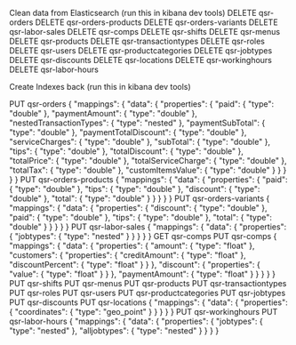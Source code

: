 Clean data from Elasticsearch (run this in kibana dev tools)
DELETE qsr-orders
DELETE qsr-orders-products
DELETE qsr-orders-variants
DELETE qsr-labor-sales
DELETE qsr-comps
DELETE qsr-shifts
DELETE qsr-menus
DELETE qsr-products
DELETE qsr-transactiontypes
DELETE qsr-roles
DELETE qsr-users
DELETE qsr-productcategories
DELETE qsr-jobtypes
DELETE qsr-discounts
DELETE qsr-locations
DELETE qsr-workinghours
DELETE qsr-labor-hours

Create Indexes back (run this in kibana dev tools)

PUT qsr-orders
{
  "mappings": {
    "data": {
      "properties": {
        "paid": {
            "type": "double"
        },
        "paymentAmount": {
            "type": "double"
        },
        "nestedTransactionTypes": {
          "type": "nested"
        },
        "paymentSubTotal": {
           "type": "double"
        },
        "paymentTotalDiscount": {
          "type": "double"
        },
        "serviceCharges": {
            "type": "double"
         },
        "subTotal": {
          "type": "double"
        },
        "tips": {
          "type": "double"
        },
        "totalDiscount": {
          "type": "double"
        },
        "totalPrice": {
          "type": "double"
        },
        "totalServiceCharge": {
          "type": "double"
        },
        "totalTax": {
          "type": "double"
        },
        "customItemsValue": {
          "type": "double"
        }
      }
    }
  }
}
PUT qsr-orders-products
{
  "mappings": {
    "data": {
      "properties": {
        "paid": {
          "type": "double"
        },
        "tips": {
          "type": "double"
        },
        "discount": {
          "type": "double"
        },
        "total": {
          "type": "double"
        }
      }
    }
  }
}
PUT qsr-orders-variants
{
  "mappings": {
    "data": {
      "properties": {
        "discount": {
          "type": "double"
        },
        "paid": {
          "type": "double"
        },
        "tips": {
          "type": "double"
        },
        "total": {
          "type": "double"
        }
      }
    }
  }
}
PUT qsr-labor-sales
{
  "mappings": {
    "data": {
      "properties": {
        "jobtypes": {
          "type": "nested"
        }
      }
    }
  }
}
GET qsr-comps
PUT qsr-comps
{
  "mappings": {
    "data": {
      "properties": {
        "amount": {
          "type": "float"
        },
        "customers": {
          "properties": {
            "creditAmount": {
              "type": "float"
            },
            "discountPercent": {
              "type": "float"
            }
          }
        },
        "discount": {
          "properties": {
            "value": {
              "type": "float"
            }
          }
        },
        "paymentAmount": {
          "type": "float"
        }
      }
    }
  }
}
PUT qsr-shifts
PUT qsr-menus
PUT qsr-products
PUT qsr-transactiontypes
PUT qsr-roles
PUT qsr-users
PUT qsr-productcategories
PUT qsr-jobtypes
PUT qsr-discounts
PUT qsr-locations
{
  "mappings": {
    "data": {
      "properties": {
        "coordinates": {
          "type": "geo_point"
        }
      }
    }
  }
}
PUT qsr-workinghours
PUT qsr-labor-hours
{
  "mappings": {
    "data": {
      "properties": {
        "jobtypes": {
          "type": "nested"
        },
        "alljobtypes": {
          "type": "nested"
        }
      }
    }
  }
